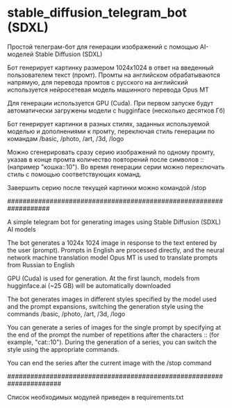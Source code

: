 # stable_diffusion_telegram_bot (SDXL)

Простой телеграм-бот для генерации изображений с помощью AI-моделей Stable Diffusion (SDXL)

Бот генерирует картинку размером 1024x1024 в ответ на введенный пользователем текст (промт). 
Промты на английском обрабатываются напрямую, для перевода промтов с русского на английский используется нейросетевая модель машинного перевода Opus MT

Для генерации используется GPU (Cuda). При первом запуске будут автоматически загружены модели с hugginface (несколько десятков Гб)
 
Бот генерирует картинки в разных стилях, заданных используемой моделью и дополнениями к промту, переключая стиль генерации по командам
/basic, /photo, /art, /3d, /logo 

Можно сгенерировать сразу серию изображений по одному промту, указав в конце промта количество повторений после символов :: (например "кошка::10"). Во время генерации серии можно переключать стиль с помощью соответствующих команд.

Завершить серию после текущей картинки можно командой /stop

###################################################################

A simple telegram bot for generating images using Stable Diffusion (SDXL) AI models

The bot generates a 1024x 1024 image in response to the text entered by the user (prompt).
Prompts in English are processed directly, and the neural network machine translation model Opus MT is used to translate prompts from Russian to English

GPU (Cuda) is used for generation. At the first launch, models from hugginface.ai (~25 GB) will be automatically downloaded

The bot generates images in different styles specified by the model used and the prompt expansions, switching the generation style using the commands
/basic, /photo, /art, /3d, /logo

You can generate a series of images for the single prompt by specifying at the end of the prompt the number of repetitions after the characters :: (for example, "cat::10"). During the generation of a series, you can switch the style using the appropriate commands.

You can end the series after the current image with the /stop command

######################################################################

Список необходимых модулей приведен в requirements.txt

